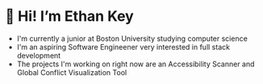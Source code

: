 # 👋 Hi! I’m Ethan Key
- I'm currently a junior at Boston University studying computer science
- I'm an aspiring Software Engineener very interested in full stack development
- The projects I'm working on right now are an Accessibility Scanner and Global Conflict Visualization Tool

<!---
ethanrkey/ethanrkey is a ✨ special ✨ repository because its `README.md` (this file) appears on your GitHub profile.
You can click the Preview link to take a look at your changes.
--->
